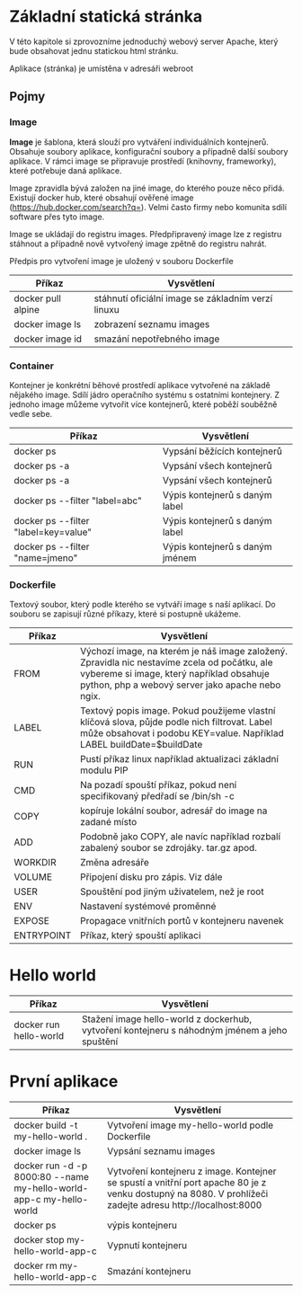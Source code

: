 # Základní statická stránka

V této kapitole si zprovozníme jednoduchý webový server Apache, který bude obsahovat jednu statickou html stránku.

Aplikace (stránka) je umístěna v adresáři webroot

## Pojmy

### Image
**Image** je šablona, která slouží pro vytváření individuálních kontejnerů. Obsahuje soubory aplikace, konfigurační 
soubory a případně další soubory aplikace. V rámci image se připravuje prostředí (knihovny, frameworky), které potřebuje
daná aplikace. 

Image zpravidla bývá založen na jiné image, do kterého pouze něco přidá. Existují docker hub, které obsahují ověřené 
image (https://hub.docker.com/search?q=). Velmi často firmy nebo komunita sdílí software přes tyto image.

Image se ukládají do registru images. Předpřipravený image lze z registru stáhnout a případně nově vytvořený image
zpětně do registru nahrát.

Předpis pro vytvoření image je uložený v souboru Dockerfile

| Příkaz | Vysvětlení |
|--------| ---------- |
| docker pull alpine                  | stáhnutí oficiální image se základním verzí linuxu |
| docker image ls                     | zobrazení seznamu images |
| docker image id                     | smazání nepotřebného image | 

### Container

Kontejner je konkrétní běhové prostředí aplikace vytvořené na základě nějakého image. Sdílí jádro operačního systému 
s ostatními kontejnery. Z jednoho image můžeme vytvořit více kontejnerů, které poběží souběžně vedle sebe.

| Příkaz                               | Vysvětlení                      |
|--------------------------------------|---------------------------------|
| docker ps                            | Vypsání běžících kontejnerů     |
| docker ps -a                         | Vypsání všech kontejnerů        |
| docker ps -a                         | Vypsání všech kontejnerů        |
| docker ps --filter "label=abc"       | Výpis kontejnerů s daným label  |
| docker ps --filter "label=key=value" | Výpis kontejnerů s daným label  |
| docker ps --filter "name=jmeno"      | Výpis kontejnerů s daným jménem |


### Dockerfile
Textový soubor, který podle kterého se vytváří image s naší aplikací. Do souboru se zapisují různé příkazy, které 
si postupně ukážeme.

| Příkaz     | Vysvětlení                                                                                                                                                                                   |
|------------|----------------------------------------------------------------------------------------------------------------------------------------------------------------------------------------------|
| FROM       | Výchozí image, na kterém je náš image založený. Zpravidla nic nestavíme zcela od počátku, ale vybereme si image, který například obsahuje python, php a webový server jako apache nebo ngix. |
| LABEL      | Textový popis image. Pokud použijeme vlastní klíčová slova, půjde podle nich filtrovat. Label může obsahovat i podobu KEY=value. Například LABEL buildDate=$buildDate                        |
| RUN        | Pustí příkaz linux například aktualizaci základní modulu PIP                                                                                                                                 |
| CMD        | Na pozadí spouští příkaz, pokud není specifikovaný předřadí se /bin/sh -c                                                                                                                    |  
| COPY       | kopíruje lokální soubor, adresář do image na zadané místo                                                                                                                                    |
| ADD        | Podobně jako COPY, ale navíc například rozbalí zabalený soubor se zdrojáky. tar.gz apod.                                                                                                     |
| WORKDIR    | Změna adresáře                                                                                                                                                                               |
| VOLUME     | Připojení disku pro zápis. Viz dále                                                                                                                                                          |
| USER       | Spouštění pod jiným uživatelem, než je root                                                                                                                                                   |
| ENV        | Nastavení systémové proměnné                                                                                                                                                                 |
| EXPOSE | Propagace vnitřních portů v kontejneru navenek |
| ENTRYPOINT | Příkaz, který spouští aplikaci                                                                                                                                                               |


# Hello world

| Příkaz                               | Vysvětlení                                                                                    |
|--------------------------------------|-----------------------------------------------------------------------------------------------|
| docker run hello-world                         | Stažení image hello-world z dockerhub, vytvoření kontejneru s náhodným jménem a jeho spuštění |
 

# První aplikace

| Příkaz                                                              | Vysvětlení                                                                                                                                                |
|---------------------------------------------------------------------|-----------------------------------------------------------------------------------------------------------------------------------------------------------|
| docker build -t my-hello-world .                                    | Vytvoření image my-hello-world podle Dockerfile                                                                                                           |
| docker image ls                                                     | Vypsání seznamu images                                                                                                                                    |
| docker run -d -p 8000:80 --name my-hello-world-app-c my-hello-world | Vytvoření kontejneru z image. Kontejner se spustí a vnitřní port apache 80 je z venku dostupný na 8080. V prohlížeči zadejte adresu http://localhost:8000 |
| docker ps                                                           | výpis kontejneru                                                                                                                                          |
| docker stop my-hello-world-app-c                                    | Vypnutí kontejneru                                                                                                                                        |
| docker rm my-hello-world-app-c                                      | Smazání kontejneru                                                                                                                                        |
